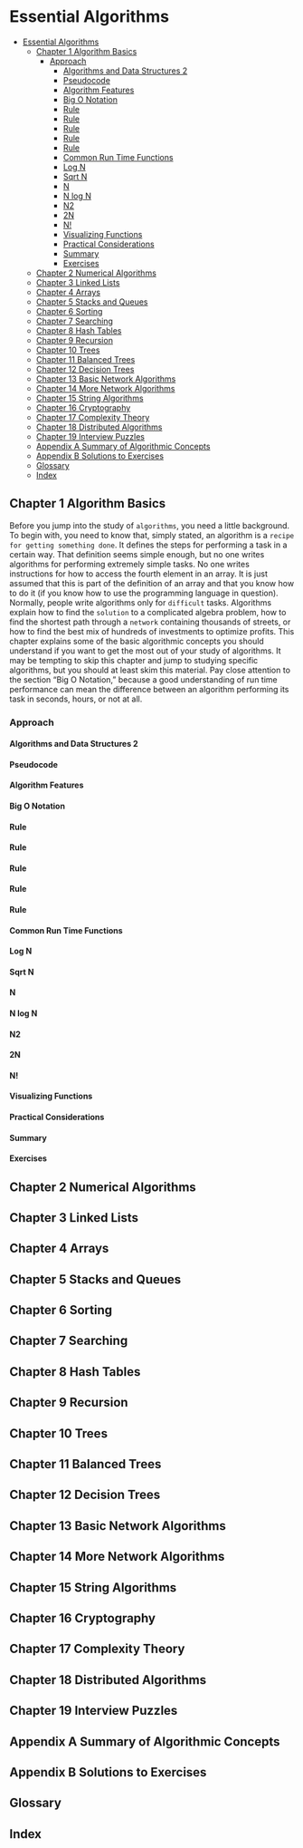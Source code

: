 # Essential Algorithms

- [Essential Algorithms](#essential-algorithms)
  - [Chapter 1 Algorithm Basics](#chapter-1-algorithm-basics)
    - [Approach](#approach)
      - [Algorithms and Data Structures 2](#algorithms-and-data-structures-2)
      - [Pseudocode](#pseudocode)
      - [Algorithm Features](#algorithm-features)
      - [Big O Notation](#big-o-notation)
      - [Rule](#rule)
      - [Rule](#rule-1)
      - [Rule](#rule-2)
      - [Rule](#rule-3)
      - [Rule](#rule-4)
      - [Common Run Time Functions](#common-run-time-functions)
      - [Log N](#log-n)
      - [Sqrt N](#sqrt-n)
      - [N](#n)
      - [N log N](#n-log-n)
      - [N2](#n2)
      - [2N](#2n)
      - [N!](#n-1)
      - [Visualizing Functions](#visualizing-functions)
      - [Practical Considerations](#practical-considerations)
      - [Summary](#summary)
      - [Exercises](#exercises)
  - [Chapter 2 Numerical Algorithms](#chapter-2-numerical-algorithms)
  - [Chapter 3 Linked Lists](#chapter-3-linked-lists)
  - [Chapter 4 Arrays](#chapter-4-arrays)
  - [Chapter 5 Stacks and Queues](#chapter-5-stacks-and-queues)
  - [Chapter 6 Sorting](#chapter-6-sorting)
  - [Chapter 7 Searching](#chapter-7-searching)
  - [Chapter 8 Hash Tables](#chapter-8-hash-tables)
  - [Chapter 9 Recursion](#chapter-9-recursion)
  - [Chapter 10 Trees](#chapter-10-trees)
  - [Chapter 11 Balanced Trees](#chapter-11-balanced-trees)
  - [Chapter 12 Decision Trees](#chapter-12-decision-trees)
  - [Chapter 13 Basic Network Algorithms](#chapter-13-basic-network-algorithms)
  - [Chapter 14 More Network Algorithms](#chapter-14-more-network-algorithms)
  - [Chapter 15 String Algorithms](#chapter-15-string-algorithms)
  - [Chapter 16 Cryptography](#chapter-16-cryptography)
  - [Chapter 17 Complexity Theory](#chapter-17-complexity-theory)
  - [Chapter 18 Distributed Algorithms](#chapter-18-distributed-algorithms)
  - [Chapter 19 Interview Puzzles](#chapter-19-interview-puzzles)
  - [Appendix A Summary of Algorithmic Concepts](#appendix-a-summary-of-algorithmic-concepts)
  - [Appendix B Solutions to Exercises](#appendix-b-solutions-to-exercises)
  - [Glossary](#glossary)
  - [Index](#index)

## Chapter 1 Algorithm Basics
Before you jump into the study of `algorithms`, you need a little background. To
begin with, you need to know that, simply stated, an algorithm is a `recipe for getting something done`. It defines the steps for performing a task in a certain way.
That definition seems simple enough, but no one writes algorithms for
performing extremely simple tasks. No one writes instructions for how to
access the fourth element in an array. It is just assumed that this is part of the
definition of an array and that you know how to do it (if you know how to use
the programming language in question).
Normally, people write algorithms only for `difficult` tasks. Algorithms explain
how to find the `solution` to a complicated algebra problem, how to find the shortest path through a `network` containing thousands of streets, or how to find the
best mix of hundreds of investments to optimize profits.
This chapter explains some of the basic algorithmic concepts you should
understand if you want to get the most out of your study of algorithms.
It may be tempting to skip this chapter and jump to studying specific algorithms, but you should at least skim this material. Pay close attention to the section “Big O Notation,” because a good understanding of run time performance
can mean the difference between an algorithm performing its task in seconds,
hours, or not at all.
### Approach 
#### Algorithms and Data Structures 2
#### Pseudocode 
#### Algorithm Features 
#### Big O Notation 
#### Rule 
#### Rule 
#### Rule
#### Rule 
#### Rule 
#### Common Run Time Functions
#### Log N 
#### Sqrt N 
#### N 
#### N log N 
#### N2 
#### 2N 
#### N! 
#### Visualizing Functions 
#### Practical Considerations 
#### Summary 
#### Exercises
## Chapter 2 Numerical Algorithms
## Chapter 3 Linked Lists
## Chapter 4 Arrays
## Chapter 5 Stacks and Queues
## Chapter 6 Sorting
## Chapter 7 Searching
## Chapter 8 Hash Tables
## Chapter 9 Recursion
## Chapter 10 Trees
## Chapter 11 Balanced Trees
## Chapter 12 Decision Trees
## Chapter 13 Basic Network Algorithms
## Chapter 14 More Network Algorithms
## Chapter 15 String Algorithms
## Chapter 16 Cryptography
## Chapter 17 Complexity Theory
## Chapter 18 Distributed Algorithms
## Chapter 19 Interview Puzzles
## Appendix A Summary of Algorithmic Concepts
## Appendix B Solutions to Exercises
## Glossary
## Index